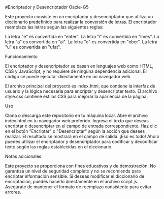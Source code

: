 #Encriptador y Desencriptador Oacle-G5

Este proyecto consiste en un encriptador y desencriptador que utiliza un diccionario predefinido para realizar la conversión de letras. El encriptador reemplaza las letras según las siguientes reglas:

La letra "e" es convertida en "enter".
La letra "i" es convertida en "imes".
La letra "a" es convertida en "ai".
La letra "o" es convertida en "ober".
La letra "u" es convertida en "ufat".

Funcionamiento

El encriptador y desencriptador se basan en lenguajes web como HTML, CSS y JavaScript, y no requiere de ninguna dependencia adicional. El código se puede ejecutar directamente en un navegador web.

El archivo principal del proyecto es index.html, que contiene la interfaz de usuario y la lógica necesaria para encriptar y desencriptar texto. El archivo style.css contiene estilos CSS para mejorar la apariencia de la página.

Uso

Clona o descarga este repositorio en tu máquina local.
Abre el archivo index.html en tu navegador web preferido.
Ingresa el texto que deseas encriptar o desencriptar en el campo de entrada correspondiente.
Haz clic en el botón "Encriptar" o "Desencriptar" según la acción que desees realizar.
El resultado se mostrará en el campo de salida.
¡Eso es todo! Ahora puedes utilizar el encriptador y desencriptador para codificar y decodificar texto según las reglas establecidas en el diccionario.


Notas adicionales


Este proyecto se proporciona con fines educativos y de demostración. No garantiza un nivel de seguridad completo y no se recomienda para encriptar información sensible.
Si deseas modificar el diccionario de encriptación, puedes hacerlo directamente en el archivo script.js. Asegúrate de mantener el formato de reemplazo consistente para evitar errores.
